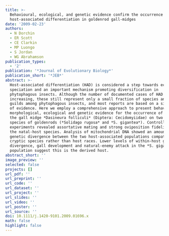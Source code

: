 ```yaml
---
title: >-
  Behavioural, ecological, and genetic evidence confirm the occurrence of
  host-associated differentiation in goldenrod gall-midges
date: '2009-02-23'
authors:
  - N Dorchin
  - ER Scott
  - CE Clarkin
  - MP Luongo
  - S Jordan
  - WG Abrahamson
publication_types:
  - '2'
publication: '*Journal of Evolutionary Biology*'
publication_short: '*JEB*'
abstract: >-
  Host-associated differentiation (HAD) is considered a step towards ecological
  speciation and an important mechanism promoting diversification in
  phytophagous insects. Although the number of documented cases of HAD is
  increasing, these still represent only a small fraction of species and feeding
  guilds among phytophagous insects, and most reports are based on a single type
  of evidence. Here we employ a comprehensive approach to present behavioural,
  morphological, ecological and genetic evidence for the occurrence of HAD in
  the gall midge *Dasineura folliculi* (Diptera: Cecidomyiidae) on two sympatric
  species of goldenrods (*Solidago rugosa* and *S. gigantea*). Controlled
  experiments revealed assortative mating and strong oviposition fidelity for
  the natal-host species. Analysis of mitochondrial DNA showed an amount of
  genetic divergence between the two host-associated populations compatible with
  cryptic species rather than host races. Lower levels of within-host genetic
  divergence, gall development and natural-enemy attack in the *S. gigantea*
  population suggest this is the derived host.
abstract_short: ''
image_preview: ''
selected: false
projects: []
url_pdf: ''
url_preprint: ''
url_code: ''
url_dataset: ''
url_project: ''
url_slides: ''
url_video: ''
url_poster: ''
url_source: ''
doi: 10.1111/j.1420-9101.2009.01696.x
math: false
highlight: false
---
```

